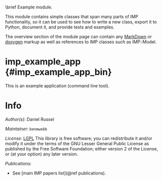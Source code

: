 \brief Example module.

This module contains simple classes that span many parts of IMP functionality,
so it can be used to see how to write a new class, export it to Python,
document it, and provide tests and examples.

The overview section of the module page can contain any
[MarkDown](http://www.stack.nl/~dimitri/doxygen/manual/markdown.html) or
[doxygen](http://www.stack.nl/~dimitri/doxygen/manual/docblocks.html)
markup as well as references to IMP classes such as IMP::Model.

# imp_example_app {#imp_example_app_bin}

This is an example application (command line tool).

# Info

_Author(s)_: Daniel Russel

_Maintainer_: `benmwebb`

_License_: [LGPL](http://www.gnu.org/licenses/old-licenses/lgpl-2.1.html)
This library is free software; you can redistribute it and/or
modify it under the terms of the GNU Lesser General Public
License as published by the Free Software Foundation; either
version 2 of the License, or (at your option) any later version.

_Publications_:
 - See [main IMP papers list](@ref publications).
